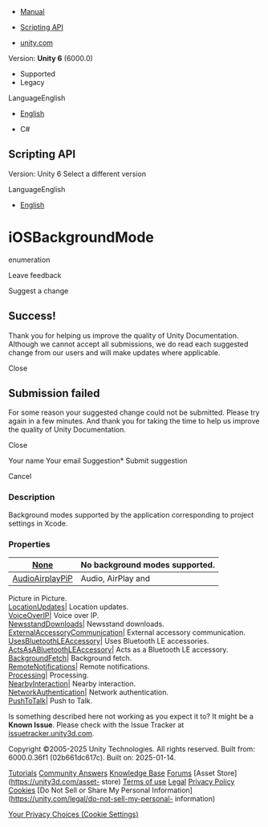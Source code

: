 [ ]()

  * [Manual](../Manual/index.html)
  * [Scripting API](../ScriptReference/index.html)

  * [unity.com](https://unity.com/)

Version: **Unity 6** (6000.0)

  * Supported
  * Legacy

LanguageEnglish

  * [English]()

  * C#

[ ](https://docs.unity3d.com)

## Scripting API

Version: Unity 6 Select a different version

LanguageEnglish

  * [English]()

# iOSBackgroundMode

enumeration

Leave feedback

Suggest a change

## Success!

Thank you for helping us improve the quality of Unity Documentation. Although
we cannot accept all submissions, we do read each suggested change from our
users and will make updates where applicable.

Close

## Submission failed

For some reason your suggested change could not be submitted. Please <a>try
again</a> in a few minutes. And thank you for taking the time to help us
improve the quality of Unity Documentation.

Close

Your name Your email Suggestion* Submit suggestion

Cancel

[ ]()

### Description

Background modes supported by the application corresponding to project
settings in Xcode.

### Properties

[None](iOSBackgroundMode.None.html)| No background modes supported.  
---|---  
[AudioAirplayPiP](iOSBackgroundMode.AudioAirplayPiP.html)| Audio, AirPlay and
Picture in Picture.  
[LocationUpdates](iOSBackgroundMode.LocationUpdates.html)| Location updates.  
[VoiceOverIP](iOSBackgroundMode.VoiceOverIP.html)| Voice over IP.  
[NewsstandDownloads](iOSBackgroundMode.NewsstandDownloads.html)| Newsstand
downloads.  
[ExternalAccessoryCommunication](iOSBackgroundMode.ExternalAccessoryCommunication.html)|
External accessory communication.  
[UsesBluetoothLEAccessory](iOSBackgroundMode.UsesBluetoothLEAccessory.html)|
Uses Bluetooth LE accessories.  
[ActsAsABluetoothLEAccessory](iOSBackgroundMode.ActsAsABluetoothLEAccessory.html)|
Acts as a Bluetooth LE accessory.  
[BackgroundFetch](iOSBackgroundMode.BackgroundFetch.html)| Background fetch.  
[RemoteNotifications](iOSBackgroundMode.RemoteNotifications.html)| Remote
notifications.  
[Processing](iOSBackgroundMode.Processing.html)| Processing.  
[NearbyInteraction](iOSBackgroundMode.NearbyInteraction.html)| Nearby
interaction.  
[NetworkAuthentication](iOSBackgroundMode.NetworkAuthentication.html)| Network
authentication.  
[PushToTalk](iOSBackgroundMode.PushToTalk.html)| Push to Talk.  
  
Is something described here not working as you expect it to? It might be a
**Known Issue**. Please check with the Issue Tracker at
[issuetracker.unity3d.com](https://issuetracker.unity3d.com).

Copyright ©2005-2025 Unity Technologies. All rights reserved. Built from:
6000.0.36f1 (02b661dc617c). Built on: 2025-01-14.

[Tutorials](https://unity3d.com/learn) [Community
Answers](https://answers.unity3d.com) [Knowledge
Base](https://support.unity3d.com/hc/en-us)
[Forums](https://forum.unity3d.com) [Asset Store](https://unity3d.com/asset-
store) [Terms of use](https://docs.unity3d.com/Manual/TermsOfUse.html)
[Legal](https://unity.com/legal) [Privacy
Policy](https://unity.com/legal/privacy-policy)
[Cookies](https://unity.com/legal/cookie-policy) [Do Not Sell or Share My
Personal Information](https://unity.com/legal/do-not-sell-my-personal-
information)

[Your Privacy Choices (Cookie Settings)](javascript:void\(0\);)

